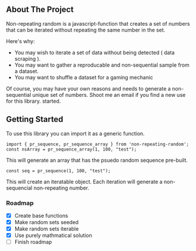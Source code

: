 <a name="readme-top"></a>

<!-- ABOUT THE PROJECT -->

## About The Project

Non-repeating random is a javascript-function that creates a set of numbers that can be iterated without repeating the same number in the set.

Here's why:

- You may wish to iterate a set of data without being detected ( data scraping ).
- You may want to gather a reproducable and non-sequential sample from a dataset.
- You may want to shuffle a dataset for a gaming mechanic

Of course, you may have your own reasons and needs to generate a non-sequential unique set of numbers. Shoot me an email if you find a new use for this library. started.

<!-- GETTING STARTED -->

## Getting Started

To use this library you can import it as a generic function.

`import { pr_sequence, pr_sequence_array } from 'non-repeating-random';`
`const nsArray = pr_sequence_array(1, 100, "test");`

This will generate an array that has the psuedo random sequence pre-built.

`const seq = pr_sequence(1, 100, "test");`

This will create an iteratable object. Each iteration will generate a non-sequencial non-repeating number.

### Roadmap

- [x] Create base functions
- [x] Make random sets seeded
- [x] Make random sets iterable
- [x] Use purely mathmatical solution
- [ ] Finish roadmap
